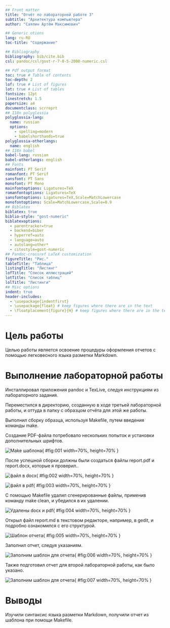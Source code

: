 ```yaml
---
## Front matter
title: "Отчёт по лабораторной работе 3"
subtitle: "Архитектура компьютера"
author: "Саяпин Артём Максимович"

## Generic otions
lang: ru-RU
toc-title: "Содержание"

## Bibliography
bibliography: bib/cite.bib
csl: pandoc/csl/gost-r-7-0-5-2008-numeric.csl

## Pdf output format
toc: true # Table of contents
toc-depth: 2
lof: true # List of figures
lot: true # List of tables
fontsize: 12pt
linestretch: 1.5
papersize: a4
documentclass: scrreprt
## I18n polyglossia
polyglossia-lang:
  name: russian
  options:
	- spelling=modern
	- babelshorthands=true
polyglossia-otherlangs:
  name: english
## I18n babel
babel-lang: russian
babel-otherlangs: english
## Fonts
mainfont: PT Serif
romanfont: PT Serif
sansfont: PT Sans
monofont: PT Mono
mainfontoptions: Ligatures=TeX
romanfontoptions: Ligatures=TeX
sansfontoptions: Ligatures=TeX,Scale=MatchLowercase
monofontoptions: Scale=MatchLowercase,Scale=0.9
## Biblatex
biblatex: true
biblio-style: "gost-numeric"
biblatexoptions:
  - parentracker=true
  - backend=biber
  - hyperref=auto
  - language=auto
  - autolang=other*
  - citestyle=gost-numeric
## Pandoc-crossref LaTeX customization
figureTitle: "Рис."
tableTitle: "Таблица"
listingTitle: "Листинг"
lofTitle: "Список иллюстраций"
lotTitle: "Список таблиц"
lolTitle: "Листинги"
## Misc options
indent: true
header-includes:
  - \usepackage{indentfirst}
  - \usepackage{float} # keep figures where there are in the text
  - \floatplacement{figure}{H} # keep figures where there are in the text
---
```


# Цель работы

Целью работы является освоение процедуры оформления отчетов с помощью легковесного языка разметки Markdown.

# Выполнение лабораторной работы

Инсталлировал приложения pandoc и TexLive, следуя инструкциям из лабораторного задания.

Переместился в директорию, созданную в ходе третьей лабораторной работы, и оттуда в папку с образцом отчёта для этой же работы.

Выполнил сборку образца, используя Makefile, путем введения команды make.

Создание PDF-файла потребовало нескольких попыток и установки дополнительных шрифтов.

![Make шаблона](image/01.png){ #fig:001 width=70%, height=70% }

После успешной сборки должны были создаться файлы report.pdf и report.docx, которые я проверил..

![файл в docx](image/02.png){ #fig:002 width=70%, height=70% }

![файл в pdf](image/03.png){ #fig:003 width=70%, height=70% }

С помощью Makefile удалил сгенерированные файлы, применив команду make clean, и убедился в их удалении.

![Удалены docx и pdf](image/04.png){ #fig:004 width=70%, height=70% }

Открыл файл report.md в текстовом редакторе, например, в gedit, и подробно ознакомился с его структурой.

![Шаблон отчета](image/05.png){ #fig:005 width=70%, height=70% }

Заполнил отчет, следуя указаниям.

![Заполним шаблон для отчета](image/06.png){ #fig:006 width=70%, height=70% }

Также подготовил отчет для второй лабораторной работы, как было указано.

![Заполним шаблон для отчета](image/07.png){ #fig:007 width=70%, height=70% } 

# Выводы

Изучили синтаксис языка разметки Markdown, получили отчет из шаблона при помощи Makefile. 
